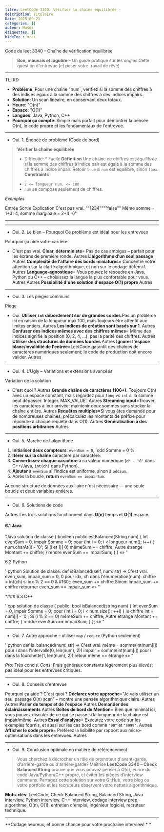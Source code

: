 ```yaml
---
titre: LeetCode 3340. Vérifier la chaîne équilibrée -
description: Titulaire
Date: 2025-09-21
catégories: []
auteur: Moses
étiquettes: []
hideToc : vrai
---
```

Code du leet 3340 – Chaîne de vérification équilibrée
> **Bon, mauvais et lugubre** – Un guide pratique sur les ongles Cette question d'entrevue (et poser votre travail de rêve)

---

TL; RD

- **Problème**: Pour une chaîne "num`, vérifiez si la somme des chiffres à des indices égaux à la somme des chiffres à des indices impairs.
- **Solution**: Un scan linéaire, en conservant deux totaux.
- **Heure**: "O(n)"
- **Espace**: "O(1)"
- **Langues**: Java, Python, C++
- **Pourquoi ça compte**: Simple mais parfait pour démontrer la pensée O(n), le code propre et les fondamentaux de l'entrevue.

---

- Oui. 1. Énoncé de problème (Code de bord)

> **Vérifier la chaîne équilibrée**
> * Difficulté: * Facile
> **Définition**
> Une chaîne de chiffres est *équilibrée* si la somme des chiffres à indice pair est égale à la somme des chiffres à indice impair.
> Retour `true` si `num` est équilibré, sinon `faux`.
> **Constraints**
> - `2 <= longueur num. <= 100`
> - `num` se compose seulement de chiffres.

*Exemples*

Entrée Sortie Explication
C'est pas vrai.
""1234""""false"" Même somme = 1+3=4, somme marginale = 2+4=6"
* * * * * * * * * * * * * * * * * * * * * * * * * * * * * * * * * * * * * * * * * * * * * * * * * * * * * * * * * * * * * * * * * * * * * * * * * * * * * * * * * * * * * * * * * * * * * * * * * * * * * * * * * * * * * * * * * * * * * * * * * * * * * * * * * * * * * * * * * * * * * * * * * * * * * * * * * * * * * * * * * * * * * * * * * * * * * * * * * * * * * * * * * * * * * * * * * * * * * * * * * * * * * * * * * * * * * * * * * * * * * * * * * * * * * * * * * * * * * * * * * * * * * * * * * * * * * * * *

---

- Oui. 2. Le bien – Pourquoi Ce problème est idéal pour les entrevues

Pourquoi ça aide votre carrière
- C'est pas vrai.
**Clear, déterministe**= Pas de cas ambigus – parfait pour les écrans de première ronde. Autres
**L'algorithme d'un seul passage** Autres
**Complexité de l'affaire des bords miniatures**= Concentre votre attention sur la clarté algorithmique, et non sur le codage défensif. Autres
**Language-agnostique**= Vous pouvez le résoudre en Java, Python ou C++ – choisissez la langue la plus confortable pour vous. Autres
Autres **Possibilité d'une solution d'espace O(1) propre** Autres

---

- Oui. 3. Les pièges communs

Piège
- Oui.
**Utiliser `int` débordement sur de grandes cordes**.Pas un problème ici en raison de la longueur max 100, mais toujours être attentif aux limites entiers. Autres
**Les indices de création sont basés sur 1**. Autres
**Confuser des indices mêmes avec des chiffres mêmes**= Même des indices signifie la position (0, 2, 4, ...), pas la parité des chiffres. Autres
**Utiliser des structures de données lourdes** Autres
**Ignorer l'espace blanc/invalidité de l'entrée**=LeetCode garantit des chaînes de caractères numériques seulement; le code de production doit encore valider. Autres

---

- Oui. 4. L'Ugly – Variations et extensions avancées

Variation de la solution
- C'est quoi ?
Autres **Grande chaîne de caractères (106+)**. Toujours O(n) avec un espace constant, mais regardez pour `long` vs `int` si la somme peut dépasser `Integer. MAX_VALUE'. Autres
**Streaming input**=Trouver les caractères à leur arrivée; maintenir deux sommes sans stocker la chaîne entière. Autres
**Requêtes multiples**=Si vous êtes demandé pour de nombreuses chaînes, précalculez les montants de préfixe pour répondre à chaque requête dans O(1). Autres
**Généralisation à des positions arbitraires** Autres

---

- Oui. 5. Marche de l'algorithme

1. **Initialiser deux compteurs**: `evenSum = 0`, `odd Somme = 0 %.
2. **Itérer sur la chaîne** caractère par caractère.
3. **Convertissez chaque caractère** à sa valeur numérique (`ch - '0'` dans C++/Java, `int(ch)` dans Python).
4. **Ajouter** à `evenSum` si l'indice est uniforme, sinon à `oddSum`.
5. Après la boucle, **return** `evenSum == impairSum`.

Aucune structure de données auxiliaire n'est nécessaire — une seule boucle et deux variables entières.

---

- Oui. 6. Solutions de code

Autres Les trois solutions fonctionnent dans **O(n)** temps et **O(1)** espace.

#### 6.1 Java

"Java
solution de classe {
booléen public estBalanced(String num) {
Int evenSum = 0, impair Somme = 0;
pour (int i = 0; i < longueur num(); i++) {
num.charAt(i) - '0';
Si (i et 1)] 0) mêmeSum += chiffre;
Autre étrange Montant += chiffre;
}
rendre evenSum == impairSum;
}
}
«» "

6.2 Python

'`python
Solution de classe:
def isBalanced(self, num: str) -> C'est vrai.
even_sum, impair_sum = 0, 0
pour idx, ch dans l'énumération(num):
chiffre = int(ch)
si idx % 2 == 0 & #160;:
even_sum += chiffre
Sinon:
impair_sum += chiffre
retourner even_sum == impair_sum
«» "

*### 6.3 C++

'`cpp
solution de classe {
public:
bool isBalanced(string num) {
Int evenSum = 0, impair Somme = 0;
pour (int i = 0; i < num.size(); ++i) {
le chiffre int = num[i] - '0';
Si (i % 2 == 0) mêmeSum += chiffre;
Autre étrange Montant += chiffre;
}
rendre evenSum == impairSum;
}
};
«» "

---

- Oui. 7. Autre approche – utiliser `map` / `reduce` (Python seulement)

'`python
def is_balanced(num: str) -> C'est vrai.
même = somme(int(num[i]) pour i dans l'intervalle(0, len(num), 2))
impair = somme(int(num[i]) pour i dans la fourchette(1, len(num), 2))
retour même == étrange
«» "

*Pro*: Très concis.
*Cons*: Frais généraux constants légèrement plus élevés; pas idéal pour les entrevues critiques.

---

- Oui. 8. Conseils d'entrevue

Pourquoi ça aide ?
C'est quoi ?
**Déclarez votre approche**="Je vais utiliser un seul passage O(n) scan" – montre une pensée algorithmique claire. Autres
Autres **Parler du temps et de l'espace** Autres
**Demander des éclaircissements** Autres
**Boîtes de bord de Mention**= Bien que minimal ici, vous pouvez discuter de ce qui se passe si la longueur de la chaîne est impair/même. Autres
**Essai d'analyse**= Exécutez votre code sur les exemples fournis, et aussi sur les cas bord comme `"00"` et `"9999"`. Autres
**Afficher le code propre**= Préférez la lisibilité par rapport aux micro-optimisations dans les entrevues. Autres

---

- Oui. 9. Conclusion optimale en matière de référencement

> Vous cherchez à décrocher un rôle de promoteur d'avant-garde, d'arrière-garde ou d'arrière-garde? Maîtrise **LeetCode 3340 – Check Balanced String** prouve que vous pouvez penser à *O(n*), écrire du code Java/Python/C++ propre, et éviter les pièges d'interview communs. Partagez cette solution sur votre GitHub, votre blog ou votre portfolio et les recruteurs observent votre netteté algorithmique.

**Mots-clés**: LeetCode, Check Balanced String, Balanced String, Java interview, Python interview, C++ interview, codage interview prep, algorithme, O(n), O(1), entretien d'emploi, ingénieur logiciel, recruteur technique.

---

**Codage heureux, et bonne chance pour votre prochaine interview! * *